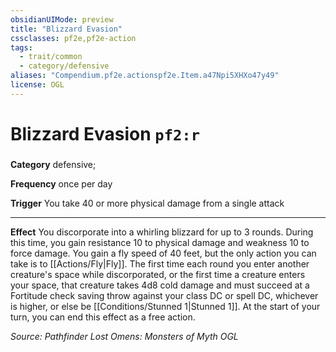 ```yaml
---
obsidianUIMode: preview
title: "Blizzard Evasion"
cssclasses: pf2e,pf2e-action
tags:
  - trait/common
  - category/defensive
aliases: "Compendium.pf2e.actionspf2e.Item.a47Npi5XHXo47y49"
license: OGL
---
```

# Blizzard Evasion `pf2:r`

### 

**Category** defensive; 




**Frequency** once per day

**Trigger** You take 40 or more physical damage from a single attack

* * *

**Effect** You discorporate into a whirling blizzard for up to 3 rounds. During this time, you gain resistance 10 to physical damage and weakness 10 to force damage. You gain a fly speed of 40 feet, but the only action you can take is to [[Actions/Fly|Fly]]. The first time each round you enter another creature's space while discorporated, or the first time a creature enters your space, that creature takes 4d8 cold damage and must succeed at a Fortitude check saving throw against your class DC or spell DC, whichever is higher, or else be [[Conditions/Stunned 1|Stunned 1]]. At the start of your turn, you can end this effect as a free action.

*Source: Pathfinder Lost Omens: Monsters of Myth*
*OGL*
